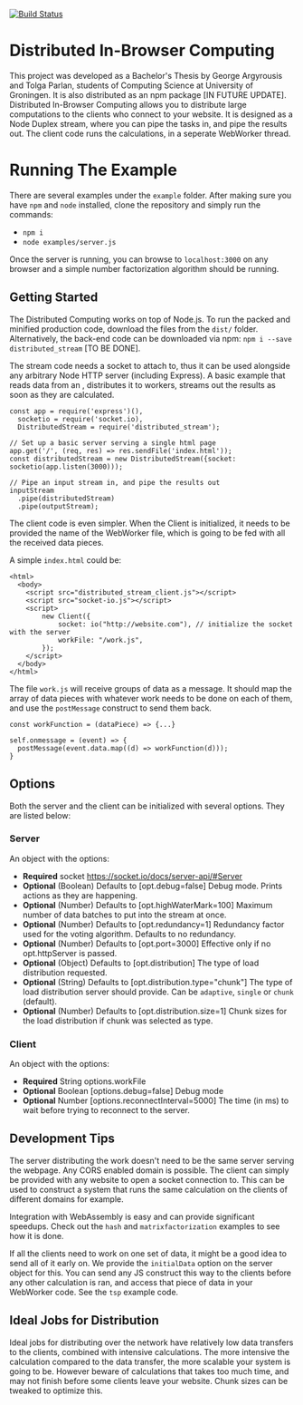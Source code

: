 [![Build Status](https://travis-ci.com/rug-ds-lab/bsc-2019-in-browser-computing.svg?token=d8egmRZqbNmvN2XPH4z3&branch=master)](https://travis-ci.com/rug-ds-lab/bsc-2019-in-browser-computing)

# Distributed In-Browser Computing
This project was developed as a Bachelor's Thesis by George Argyrousis and Tolga Parlan, students of Computing Science at University of Groningen. It is also distributed as an npm package [IN FUTURE UPDATE]. Distributed In-Browser Computing allows you to distribute large computations to the clients who connect to your website. It is designed as a Node Duplex stream, where you can pipe the tasks in, and pipe the results out. The client code runs the calculations, in a seperate WebWorker thread.

# Running The Example
There are several examples under the `example` folder. After making sure you have `npm` and `node` installed, clone the repository and simply run the commands:
* `npm i`
* `node examples/server.js`

Once the server is running, you can browse to `localhost:3000` on any browser and a simple number factorization algorithm should be running.

## Getting Started
The Distributed Computing works on top of Node.js. To run the packed and minified production code, download the files from the `dist/` folder. Alternatively, the back-end code can be downloaded via npm: `npm i --save distributed_stream` [TO BE DONE].

The stream code needs a socket to attach to, thus it can be used alongside any arbitrary Node HTTP server (including Express). A basic example that reads data from an , distributes it to workers, streams out the results as soon as they are calculated.

```
const app = require('express')(),
  socketio = require('socket.io),
  DistributedStream = require('distributed_stream');

// Set up a basic server serving a single html page 
app.get('/', (req, res) => res.sendFile('index.html'));
const distributedStream = new DistributedStream({socket: socketio(app.listen(3000)));

// Pipe an input stream in, and pipe the results out
inputStream
  .pipe(distributedStream)
  .pipe(outputStream);
```

The client code is even simpler. When the Client is initialized, it needs to be provided the name of the WebWorker file, which is going to be fed with all the received data pieces.

A simple `index.html` could be:
```
<html>
  <body>
    <script src="distributed_stream_client.js"></script>
    <script src="socket-io.js"></script>
    <script>
        new Client({
            socket: io("http://website.com"), // initialize the socket with the server
            workFile: "/work.js",
        });
    </script>
  </body>
</html>
```

The file `work.js` will receive groups of data as a message. It should map the array of data pieces with whatever work needs to be done on each of them, and use the `postMessage` construct to send them back.

```
const workFunction = (dataPiece) => {...}

self.onmessage = (event) => {
  postMessage(event.data.map((d) => workFunction(d)));
}
```

## Options
Both the server and the client can be initialized with several options. They are listed below:

### Server
An object with the options:
* **Required** socket https://socket.io/docs/server-api/#Server
* **Optional** (Boolean) Defaults to [opt.debug=false] Debug mode. Prints actions as they are happening.
* **Optional** (Number) Defaults to [opt.highWaterMark=100] Maximum number of data batches to put into the stream at once.
* **Optional** (Number) Defaults to [opt.redundancy=1] Redundancy factor used for the voting algorithm. Defaults to no redundancy.
* **Optional** (Number) Defaults to [opt.port=3000] Effective only if no opt.httpServer is passed.
* **Optional** (Object) Defaults to [opt.distribution] The type of load distribution requested.
* **Optional** (String) Defaults to [opt.distribution.type="chunk"] The type of load distribution server should provide. Can be `adaptive`, `single` or `chunk` (default).
* **Optional** (Number) Defaults to [opt.distribution.size=1] Chunk sizes for the load distribution if chunk was selected as type.

### Client
An object with the options:

* **Required** String options.workFile
* **Optional** Boolean [options.debug=false] Debug mode
* **Optional** Number [options.reconnectInterval=5000] The time (in ms) to wait before trying to reconnect to the server.

## Development Tips
The server distributing the work doesn't need to be the same server serving the webpage. Any CORS enabled domain is possible. The client can simply be provided with any website to open a socket connection to. This can be used to construct a system that runs the same calculation on the clients of different domains for example.

Integration with WebAssembly is easy and can provide significant speedups. Check out the `hash` and `matrixfactorization` examples to see how it is done.

If all the clients need to work on one set of data, it might be a good idea to send all of it early on. We provide the `initialData` option on the server object for this. You can send any JS construct this way to the clients before any other calculation is ran, and access that piece of data in your WebWorker code. See the `tsp` example code.

## Ideal Jobs for Distribution
Ideal jobs for distributing over the network have relatively low data transfers to the clients, combined with intensive calculations. The more intensive the calculation compared to the data transfer, the more scalable your system is going to be. However beware of calculations that takes too much time, and may not finish before some clients leave your website. Chunk sizes can be tweaked to optimize this.


